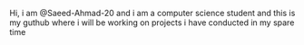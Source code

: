 Hi, i am @Saeed-Ahmad-20 and i am a computer science student and this is my guthub where i will be working on projects i have conducted in my spare time

